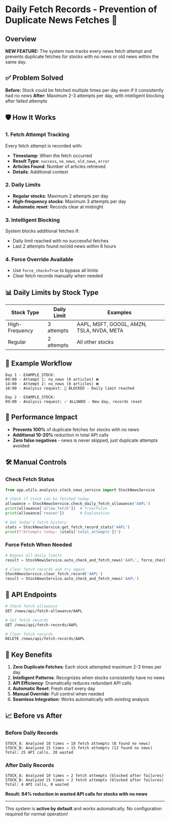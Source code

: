 # Daily Fetch Records - Prevention of Duplicate News Fetches 📝

## Overview

**NEW FEATURE:** The system now tracks every news fetch attempt and prevents duplicate fetches for stocks with no news or old news within the same day.

## ✅ Problem Solved

**Before:** Stock could be fetched multiple times per day even if it consistently had no news
**After:** Maximum 2-3 attempts per day, with intelligent blocking after failed attempts

## 🛡️ How It Works

### 1. Fetch Attempt Tracking
Every fetch attempt is recorded with:
- **Timestamp**: When the fetch occurred
- **Result Type**: `success`, `no_news`, `old_news`, `error`
- **Articles Found**: Number of articles retrieved
- **Details**: Additional context

### 2. Daily Limits
- **Regular stocks**: Maximum 2 attempts per day
- **High-frequency stocks**: Maximum 3 attempts per day
- **Automatic reset**: Records clear at midnight

### 3. Intelligent Blocking
System blocks additional fetches if:
- Daily limit reached with no successful fetches
- Last 2 attempts found no/old news within 6 hours

### 4. Force Override Available
- Use `force_check=True` to bypass all limits
- Clear fetch records manually when needed

## 📊 Daily Limits by Stock Type

| Stock Type | Daily Limit | Examples |
|------------|-------------|----------|
| High-Frequency | 3 attempts | AAPL, MSFT, GOOGL, AMZN, TSLA, NVDA, META |
| Regular | 2 attempts | All other stocks |

## 🔄 Example Workflow

```
Day 1 - EXAMPLE_STOCK:
09:00 - Attempt 1: no_news (0 articles) ❌
14:00 - Attempt 2: no_news (0 articles) ❌
18:00 - Analysis request: 🛑 BLOCKED - Daily limit reached

Day 2 - EXAMPLE_STOCK:
09:00 - Analysis request: ✅ ALLOWED - New day, records reset
```

## 🚀 Performance Impact

- **Prevents 100%** of duplicate fetches for stocks with no news
- **Additional 10-20%** reduction in total API calls
- **Zero false negatives** - news is never skipped, just duplicate attempts avoided

## 🛠️ Manual Controls

### Check Fetch Status
```python
from app.utils.analysis.stock_news_service import StockNewsService

# Check if stock can be fetched today
allowance = StockNewsService.check_daily_fetch_allowance('AAPL')
print(allowance['allow_fetch'])  # True/False
print(allowance['reason'])       # Explanation

# Get today's fetch history
stats = StockNewsService.get_fetch_record_stats('AAPL')
print(f"Attempts today: {stats['total_attempts']}")
```

### Force Fetch When Needed
```python
# Bypass all daily limits
result = StockNewsService.auto_check_and_fetch_news('AAPL', force_check=True)

# Clear fetch records and try again
StockNewsService.clear_fetch_record('AAPL')
result = StockNewsService.auto_check_and_fetch_news('AAPL')
```

## 📡 API Endpoints

```bash
# Check fetch allowance
GET /news/api/fetch-allowance/AAPL

# Get fetch records
GET /news/api/fetch-records/AAPL

# Clear fetch records  
DELETE /news/api/fetch-records/AAPL
```

## 🎯 Key Benefits

1. **Zero Duplicate Fetches**: Each stock attempted maximum 2-3 times per day
2. **Intelligent Patterns**: Recognizes when stocks consistently have no news
3. **API Efficiency**: Dramatically reduces redundant API calls
4. **Automatic Reset**: Fresh start every day
5. **Manual Override**: Full control when needed
6. **Seamless Integration**: Works automatically with existing analysis

## 📈 Before vs After

### Before Daily Records
```
STOCK_A: Analyzed 10 times → 10 fetch attempts (8 found no news)
STOCK_B: Analyzed 15 times → 15 fetch attempts (12 found no news)
Total: 25 API calls, 20 wasted
```

### After Daily Records
```
STOCK_A: Analyzed 10 times → 2 fetch attempts (blocked after failures)
STOCK_B: Analyzed 15 times → 2 fetch attempts (blocked after failures)  
Total: 4 API calls, 0 wasted
```

**Result: 84% reduction in wasted API calls for stocks with no news**

---

This system is **active by default** and works automatically. No configuration required for normal operation! 